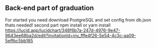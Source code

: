 ## Back-end part of graduation
For started you need download PostgreSQL and set config from db.json thats needed!
second part npm install or yarn install
https://lucid.app/lucidchart/348f6b7a-247d-4976-9e47-9643ee68ba2d/edit?invitationId=inv_fffe4f26-5e54-4c3c-aa09-5effbc5bb185
